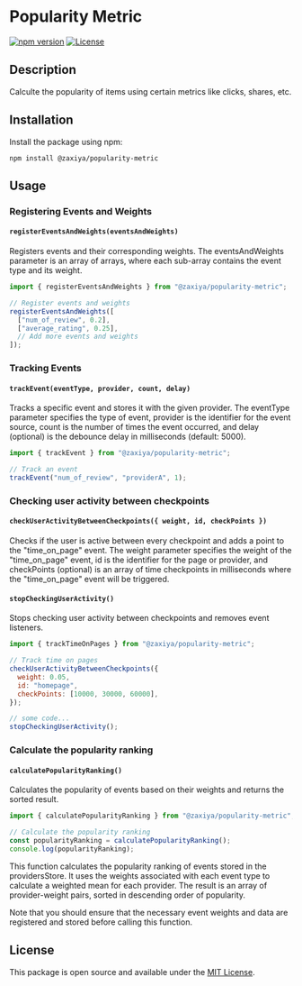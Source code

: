 # Popularity Metric

[![npm version](https://img.shields.io/npm/v/@zaxiya/popularity-metric.svg)](https://www.npmjs.com/package/@zaxiya/popularity-metric)
[![License](https://img.shields.io/badge/license-MIT-blue.svg)](https://opensource.org/licenses/MIT)

## Description

Calculte the popularity of items using certain metrics like clicks, shares, etc.

## Installation

Install the package using npm:

```
npm install @zaxiya/popularity-metric
```

## Usage

### Registering Events and Weights

#### `registerEventsAndWeights(eventsAndWeights)`

Registers events and their corresponding weights. The eventsAndWeights parameter is an array of arrays, where each sub-array contains the event type and its weight.

```javascript
import { registerEventsAndWeights } from "@zaxiya/popularity-metric";

// Register events and weights
registerEventsAndWeights([
  ["num_of_review", 0.2],
  ["average_rating", 0.25],
  // Add more events and weights
]);
```

### Tracking Events

#### `trackEvent(eventType, provider, count, delay)`

Tracks a specific event and stores it with the given provider. The eventType parameter specifies the type of event, provider is the identifier for the event source, count is the number of times the event occurred, and delay (optional) is the debounce delay in milliseconds (default: 5000).

```javascript
import { trackEvent } from "@zaxiya/popularity-metric";

// Track an event
trackEvent("num_of_review", "providerA", 1);
```

### Checking user activity between checkpoints

#### `checkUserActivityBetweenCheckpoints({ weight, id, checkPoints })`

Checks if the user is active between every checkpoint and adds a point to the "time_on_page" event. The weight parameter specifies the weight of the "time_on_page" event, id is the identifier for the page or provider, and checkPoints (optional) is an array of time checkpoints in milliseconds where the "time_on_page" event will be triggered.

#### `stopCheckingUserActivity()`

Stops checking user activity between checkpoints and removes event listeners.

```javascript
import { trackTimeOnPages } from "@zaxiya/popularity-metric";

// Track time on pages
checkUserActivityBetweenCheckpoints({
  weight: 0.05,
  id: "homepage",
  checkPoints: [10000, 30000, 60000],
});

// some code...
stopCheckingUserActivity();
```

### Calculate the popularity ranking

#### `calculatePopularityRanking()`

Calculates the popularity of events based on their weights and returns the sorted result.

```javascript
import { calculatePopularityRanking } from "@zaxiya/popularity-metric";

// Calculate the popularity ranking
const popularityRanking = calculatePopularityRanking();
console.log(popularityRanking);
```

This function calculates the popularity ranking of events stored in the providersStore. It uses the weights associated with each event type to calculate a weighted mean for each provider. The result is an array of provider-weight pairs, sorted in descending order of popularity.

Note that you should ensure that the necessary event weights and data are registered and stored before calling this function.

## License

This package is open source and available under the [MIT License](https://opensource.org/licenses/MIT).
